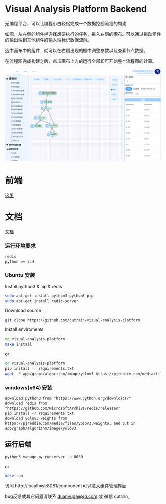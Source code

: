 # Visual Analysis Platform Backend
无编程平台，可以让编程小白轻松完成一个数据挖掘流程的构建

如图，从左侧的组件栏选择想要执行的任务，拖入右侧的画布。可以通过拖动组件的输出端到其他组件的输入端标记数据流向。

选中画布中的组件，就可以在右侧出现的框中调整参数以及查看节点数据。

在流程图完成构建之后，点击画布上方的运行全部即可开始整个流程图的计算。

![](./2.png)

# 前端
[这里](https://github.com/yjwang12/front)

# 文档
[文档](https://github.com/cutrain/visual-analysis-platform/blob/master/manual.doc?raw=true)

### 运行环境要求
```
redis
python >= 3.4
```

### Ubuntu 安装
Install python3 & pip & redis
```bash
sudo apt-get install python3 python3-pip
sudo apt-get install redis-server
```
Download source
```bash
git clone https://github.com/cutrain/visual-analysis-platform
```
Install enviroments
```bash
cd visual-analysis-platform
make install
```
or
```bash
cd visual-analysis-platform
pip install -r requirements.txt
wget -P app/graph/algorithm/image/yolov3 https://pjreddie.com/media/files/yolov3.weights 
```

### windows(x64) 安装
```
download python3 from "https://www.python.org/downloads/"
download redis from "https://github.com/MicrosoftArchive/redis/releases"
pip install -r requirements.txt
download yolov3 weights from https://pjreddie.com/media/files/yolov3.weights, and put in app/graph/algorithm/image/yolov3

```


## 运行后端
```bash
python3 manage.py runserver -p 8080
```
or
```bash
make run
```
访问 http://localhost:8081/component 可以进入组件管理界面


bug反馈或其它问题请联系 duanyuge@qq.com 或 微信 cutrain_

